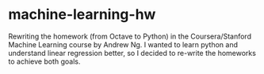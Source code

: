 # machine-learning-hw
Rewriting the homework (from Octave to Python) in the Coursera/Stanford Machine Learning course by Andrew Ng. I wanted to learn python and understand linear regression better, so I decided to re-write the homeworks to achieve both goals.
